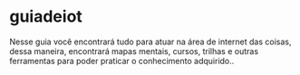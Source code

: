 # guiadeiot
Nesse guia você encontrará tudo para atuar na área de internet das coisas, dessa maneira, encontrará mapas mentais, cursos, trilhas e outras ferramentas para poder praticar o conhecimento adquirido..
